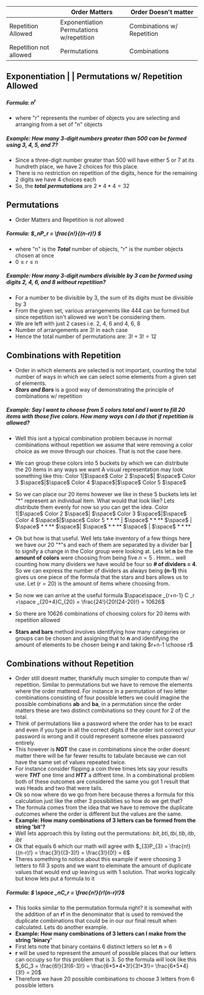 |                        | Order Matters                            | Order Doesn't matter       |
|------------------------|------------------------------------------|----------------------------|
| Repetition Allowed     | Exponentiation <br> Permutations w/repetition | Combinations w/ Repetition |
| Repetition not <br> allowed | Permutations                             | Combinations               |


## Exponentiation | | Permutations w/ Repetition Allowed
##### Formula:  $n^r$
- where "r" represents the number of objects you are selecting and arranging from a set of "n" objects

##### Example: How many 3-digit numbers greater than 500 can be formed using 3, 4, 5, and 7?
- Since a three-digit number greater than 500 will have either 5 or 7 at its hundreth place, we have 2 choices for this place.
- There is no restriction on repetition of the digits, hence for the remaining 2 digits we have 4 choices each
- So, the ***total permutations*** are $2*4*4=32$


## Permutations
- Order Matters and Repetition is not allowed
##### Formula: $_nP_r = \frac{n!}{(n-r)!} $
- where "n" is the ***Total*** number of objects, "r" is the number objects chosen at once
- $0\le r \le n$

##### Example: How many 3-digit numbers divisible by 3 can be formed using digits 2, 4, 6, and 8 without repetition?
- For a number to be divisible by 3, the sum of its digits must be divisible by 3
- From the given set, various arrangements like 444 can be formed but since repetition isn't allowed we won't be considering them.
- We are left with just 2 cases i.e. 2, 4, 6 and 4, 6, 8
- Number of arrangements are 3! in each case
- Hence the total number of permutations are: $3! + 3! = 12$

## Combinations with Repetition
- Order in which elements are selected is not important, counting the total number of ways in which we can select some elements from a given set of elements.
- ***Stars and Bars*** is a good way of demonstrating the principle of combinations w/ repetition
##### Example: Say I want to choose from 5 colors total and I want to fill 20 items with those five colors. How many ways can I do that if repetition is allowed? 
- Well this isnt a typical combination problem because in normal combinations without repetition we assume that were removing a color choice as we move through our choices. That is not the case here.
- We can group these colors into 5 buckets by which we can distribute the 20 items in any ways we want
A visual representation may look something like this:
    Color 1|$\space$    Color 2 $\space$|  $\space$ Color 3    $\space$|$\space$   Color 4 $\space$|$\space$ Color 5 $\space$
- So we can place our 20 items however we like in these 5 buckets lets let "*" represent an individual item. What would that look like? Lets distribute them evenly for now so you can get the idea.
Color 1|$\space$    Color 2 $\space$|  $\space$ Color 3    $\space$|$\space$   Color 4 $\space$|$\space$ Color 5 
$****$ | $\space$ $****$ $\space$ | $\space$ $****$ $\space$| $\space$ $****$ $\space$ | $\space$ $****$

- Ok but how is that useful. Well lets take inventory of a few things here we have our 20 "$*$"s and each of them are separated by a divider bar **|** to signify a change in the Color group were looking at. Lets let **n** be the **amount of colors** were choosing from being five $n = 5$ . Hmm... well counting how many dividers we have would be four so **# of dividers = 4**. So we can express the number of dividers as always being **(n-1)** this gives us one piece of the formula that the stars and bars allows us to use. Let $(r = 20)$ is the amount of items where choosing from.
- So now we can arrive at the useful formula $\space\space _{r+n-1} C _r =\space _{20+4}C_{20} = \frac{24!}{20!(24-20)!} = 10626$
- So there are 10626 combinations of choosing colors for 20 items with repetition allowed
- **Stars and bars** method involves identifying how many categories or groups can be chosen and assigning that to **n** and identifying the amount of elements to be chosen being **r** and taking $r+n-1 \choose r$

## Combinations without Repetition
- Order still doesnt matter, thankfully much simpler to compute than w/ repetition. Similar to permutations but we have to remove the elements where the order mattered. For instance in a permutation of two letter combinations consisting of four possible letters we could imagine the possible combinations **ab** and **ba**, in a permutation since the order matters these are two distinct combinations so they count for 2 of the total. 
- Think of permutations like a password where the order has to be exact and even if you type in all the correct digits if the order isnt correct your password is wrong and it could represent someone elses password entirely.
- This however is **NOT** the case in combinations since the order doesnt matter there will be far fewer results to tabulate because we can not have the same set of values repeated twice. 
- For instance consider flipping a coin three times lets say your results were ***THT*** one time and ***HTT*** a diffrent time. In a combinational problem both of these outcomes are considered the same you got 1 result that was Heads and two that were tails.
- Ok so now where do we go from here because theres a formula for this calculation just like the other 3 possibilities so how do we get that? 
- The formula comes from the idea that we have to remove the duplicate outcomes where the order is different but the values are the same.
- **Example: How many combinations of 3 letters can be formed from the string 'bit'?**
- Well lets approach this by listing out the permutations: $bit, bti, tbi, tib, itb, ibt$
- Ok that equals 6 which our math will agree with $_{3}P_{3} = \frac{n!}{(n-r)!} = \frac{3!}{(3-3)!} = \frac{3!}{0!} = 6$
- Theres something to notice about this example if were choosing 3 letters to fill 3 spots and we want to eleminate the amount of duplicate values that would end up leaving us with 1 solution. That works logically but know lets put a formula to it 

##### Formula: $ \space _nC_r =  \frac{n!}{r!(n-r)!}$
- This looks similar to the permutation formula right? it is somewhat with the addition of an **r!** in the denominator that is used to removed the duplicate combinations that could be in our our final result when calculated. Lets do another example.
- **Example: How many combinations of 3 letters can I make from the string 'binary'**
- First lets note that binary contains 6 distinct letters so let **n** = 6
- **r** will be used to represent the amount of possible places that our letters can occupy so for this problem that is 3. So the formula will look like this
$_6C_3 = \frac{6!}{3!(6-3)!} = \frac{6*5*4*3!}{3!*3!}= \frac{6*5*4}{3!} = 20$
- Therefore we have 20 possible combinations to choose 3 letters from 6 possible letters